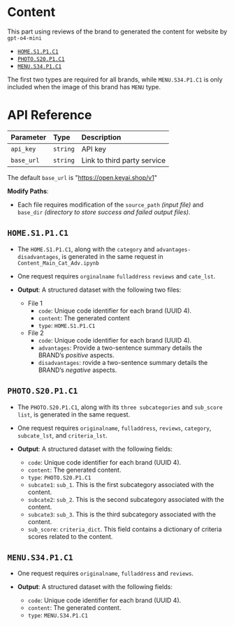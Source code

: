 # Content
This part using reviews of the brand to generated the content for website by `gpt-o4-mini`
- [`HOME.S1.P1.C1`](#home-s1-p1-c1)
- [`PHOTO.S20.P1.C1`](#photo-s20-p1-c1)
- [`MENU.S34.P1.C1`](#menu-s34-p1-c1)

The first two types are required for all brands, while `MENU.S34.P1.C1` is only included when the image of this brand has `MENU` type. 

# API Reference

| Parameter | Type     | Description                |
| :-------- | :------- | :------------------------- |
| `api_key` | `string` | API key |
| `base_url` | `string` | Link to third party service |

The default `base_url` is "https://open.keyai.shop/v1"

**Modify Paths**:
- Each file requires modification of the `source_path` *\(input file\)* and `base_dir` *\(directory to store success and failed output files\)*.


## `HOME.S1.P1.C1`
- The `HOME.S1.P1.C1`, along with the `category` and `advantages-disadvantages`, is generated in the same request in `Content_Main_Cat_Adv.ipynb`

- One request requires `orginalname` `fulladdress` `reviews` and `cate_lst`.

- **Output**: A structured dataset with the following two files:
  - File 1
    - `code`: Unique code identifier for each brand (UUID 4).
    - `content`: The generated content
    - `type`: `HOME.S1.P1.C1`
  - File 2
    - `code`: Unique code identifier for each brand (UUID 4).
    - `advantages`: Provide a two-sentence summary details the BRAND’s *positive* aspects.
    - `disadvantages`: rovide a two-sentence summary details the BRAND’s *negative* aspects.

## `PHOTO.S20.P1.C1`

- The `PHOTO.S20.P1.C1`, along with its `three subcategories` and `sub_score list`, is generated in the same request.

- One request requires `originalname`, `fulladdress`, `reviews`, `category`, `subcate_lst`, and `criteria_lst`.

- **Output**: A structured dataset with the following fields:
  - `code`: Unique code identifier for each brand (UUID 4).
  - `content`: The generated content. 
  - `type`: `PHOTO.S20.P1.C1`
  - `subcate1`: `sub_1`. This is the first subcategory associated with the content.
  - `subcate2`: `sub_2`. This is the second subcategory associated with the content.
  - `subcate3`: `sub_3`. This is the third subcategory associated with the content.
  - `sub_score`: `criteria_dict`. This field contains a dictionary of criteria scores related to the content. 

## `MENU.S34.P1.C1`
- One request requires `originalname`, `fulladdress` and `reviews`.

- **Output**: A structured dataset with the following fields:
  - `code`: Unique code identifier for each brand (UUID 4).
  - `content`: The generated content. 
  - `type`: `MENU.S34.P1.C1`






